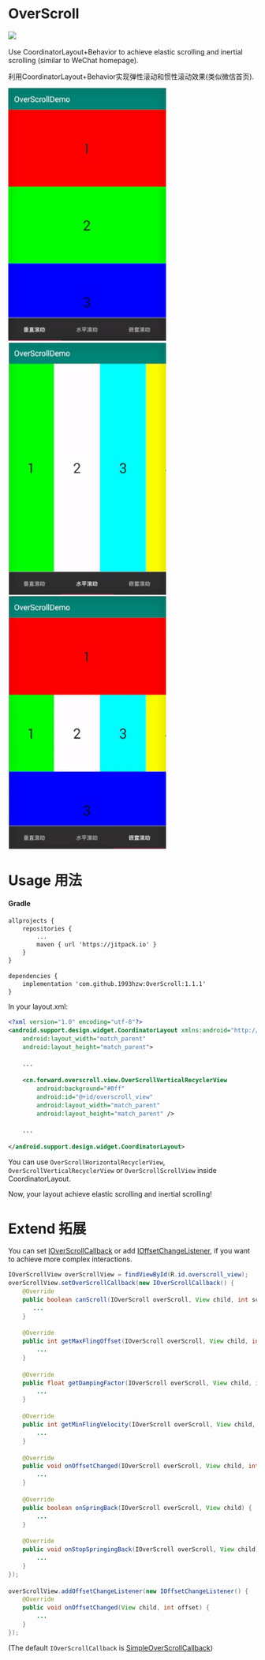 # OverScroll

[![](https://jitpack.io/v/1993hzw/OverScroll.svg)](https://jitpack.io/#1993hzw/OverScroll)

Use CoordinatorLayout+Behavior to achieve elastic scrolling and inertial scrolling (similar to WeChat homepage). 

利用CoordinatorLayout+Behavior实现弹性滚动和惯性滚动效果(类似微信首页).

![vertical over-scroll](https://raw.githubusercontent.com/1993hzw/common/master/overscoll/overscroll.gif)
![horizontal over-scroll](https://raw.githubusercontent.com/1993hzw/common/master/overscoll/overscroll2.gif)
![nested over-scroll](https://raw.githubusercontent.com/1993hzw/common/master/overscoll/overscroll3.gif)

# Usage 用法

#### Gradle 

```
allprojects {
    repositories {
        ...
        maven { url 'https://jitpack.io' }
    }
}
 
dependencies {
    implementation 'com.github.1993hzw:OverScroll:1.1.1'
}
```

In your layout.xml:
```xml
<?xml version="1.0" encoding="utf-8"?>
<android.support.design.widget.CoordinatorLayout xmlns:android="http://schemas.android.com/apk/res/android"
    android:layout_width="match_parent"
    android:layout_height="match_parent">

    ...

    <cn.forward.overscroll.view.OverScrollVerticalRecyclerView
        android:background="#0ff"
        android:id="@+id/overscroll_view"
        android:layout_width="match_parent"
        android:layout_height="match_parent" />

    ...

</android.support.design.widget.CoordinatorLayout>
```

You can use `OverScrollHorizontalRecyclerView`, `OverScrollVerticalRecyclerView` or `OverScrollScrollView` inside CoordinatorLayout.

Now, your layout achieve elastic scrolling and inertial scrolling!

# Extend 拓展

You can set [IOverScrollCallback](https://github.com/1993hzw/OverScroll/blob/master/overscroll/src/main/java/cn/forward/overscroll/IOverScrollCallback.java) or add [IOffsetChangeListener](https://github.com/1993hzw/OverScroll/blob/master/overscroll/src/main/java/cn/forward/overscroll/IOffsetChangeListener.java), if you want to achieve more complex interactions.

```java
IOverScrollView overScrollView = findViewById(R.id.overscroll_view);
overScrollView.setOverScrollCallback(new IOverScrollCallback() {
    @Override
    public boolean canScroll(IOverScroll overScroll, View child, int scrollDirection) {
       ...
    }

    @Override
    public int getMaxFlingOffset(IOverScroll overScroll, View child, int scrollDirection) {
        ...
    }

    @Override
    public float getDampingFactor(IOverScroll overScroll, View child, int scrollDirection) {
        ...
    }

    @Override
    public int getMinFlingVelocity(IOverScroll overScroll, View child, int scrollDirection) {
        ...
    }

    @Override
    public void onOffsetChanged(IOverScroll overScroll, View child, int offset) {
        ...
    }

    @Override
    public boolean onSpringBack(IOverScroll overScroll, View child) {
        ...
    }

    @Override
    public void onStopSpringingBack(IOverScroll overScroll, View child) {
        ...
    }
});

overScrollView.addOffsetChangeListener(new IOffsetChangeListener() {
    @Override
    public void onOffsetChanged(View child, int offset) {
        ...
    }
});
```
(The default `IOverScrollCallback` is [SimpleOverScrollCallback](https://github.com/1993hzw/OverScroll/blob/master/overscroll/src/main/java/cn/forward/overscroll/SimpleOverScrollCallback.java))